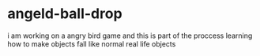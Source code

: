 # angeld-ball-drop
i am working  on a angry bird game and this is part of the proccess learning how to make objects fall like normal real life objects
